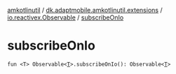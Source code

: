 [amkotlinutil](../../index.md) / [dk.adaptmobile.amkotlinutil.extensions](../index.md) / [io.reactivex.Observable](index.md) / [subscribeOnIo](subscribe-on-io.md)

# subscribeOnIo

`fun <T> Observable<`[`T`](subscribe-on-io.md#T)`>.subscribeOnIo(): Observable<`[`T`](subscribe-on-io.md#T)`>`